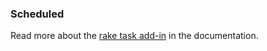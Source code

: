 <!-- usedin: [ _rails/Tutorials/1993-09-26-running-rake-tasks-v1.md] -->


### Scheduled
Read more about the [rake task add-in](http://help.cloud66.com/stack-add-ins/rake-task) in the documentation.

